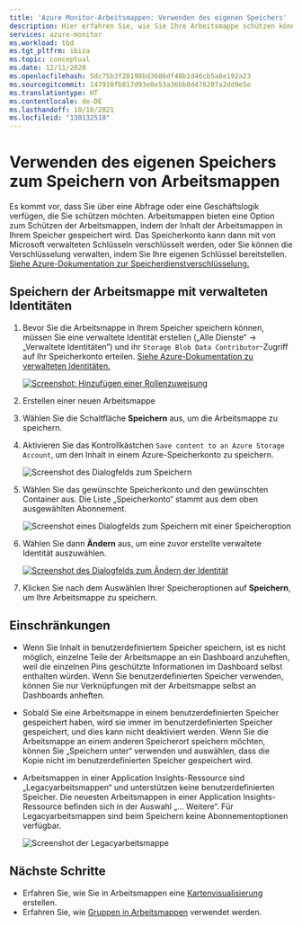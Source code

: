```yaml
---
title: 'Azure Monitor-Arbeitsmappen: Verwenden des eigenen Speichers'
description: Hier erfahren Sie, wie Sie Ihre Arbeitsmappe schützen können, indem Sie den Inhalt der Arbeitsmappe in Ihrem Speicher speichern.
services: azure-monitor
ms.workload: tbd
ms.tgt_pltfrm: ibiza
ms.topic: conceptual
ms.date: 12/11/2020
ms.openlocfilehash: 5dc75b3f28198bd3686df48b1d46cb5a8e192a23
ms.sourcegitcommit: 147910fb817d93e0e53a36bb8d476207a2dd9e5e
ms.translationtype: HT
ms.contentlocale: de-DE
ms.lasthandoff: 10/18/2021
ms.locfileid: "130132510"
---
```

# <a name="bring-your-own-storage-to-save-workbooks"></a>Verwenden des eigenen Speichers zum Speichern von Arbeitsmappen

Es kommt vor, dass Sie über eine Abfrage oder eine Geschäftslogik verfügen, die Sie schützen möchten. Arbeitsmappen bieten eine Option zum Schützen der Arbeitsmappen, indem der Inhalt der Arbeitsmappen in Ihrem Speicher gespeichert wird. Das Speicherkonto kann dann mit von Microsoft verwalteten Schlüsseln verschlüsselt werden, oder Sie können die Verschlüsselung verwalten, indem Sie Ihre eigenen Schlüssel bereitstellen. [Siehe Azure-Dokumentation zur Speicherdienstverschlüsselung.](../../storage/common/storage-service-encryption.md)

## <a name="saving-workbook-with-managed-identities"></a>Speichern der Arbeitsmappe mit verwalteten Identitäten

1. Bevor Sie die Arbeitsmappe in Ihrem Speicher speichern können, müssen Sie eine verwaltete Identität erstellen („Alle Dienste“ -> „Verwaltete Identitäten“) und ihr `Storage Blob Data Contributor`-Zugriff auf Ihr Speicherkonto erteilen. [Siehe Azure-Dokumentation zu verwalteten Identitäten.](../../active-directory/managed-identities-azure-resources/how-to-manage-ua-identity-portal.md)

    [![Screenshot: Hinzufügen einer Rollenzuweisung](./media/workbooks-bring-your-own-storage/add-identity-role-assignment.png)](./media/workbooks-bring-your-own-storage/add-identity-role-assignment.png#lightbox)

2. Erstellen einer neuen Arbeitsmappe
3. Wählen Sie die Schaltfläche **Speichern** aus, um die Arbeitsmappe zu speichern.
4. Aktivieren Sie das Kontrollkästchen `Save content to an Azure Storage Account`, um den Inhalt in einem Azure-Speicherkonto zu speichern.

    ![Screenshot des Dialogfelds zum Speichern](./media/workbooks-bring-your-own-storage/saved-dialog-default.png)

5. Wählen Sie das gewünschte Speicherkonto und den gewünschten Container aus. Die Liste „Speicherkonto“ stammt aus dem oben ausgewählten Abonnement.

    ![Screenshot eines Dialogfelds zum Speichern mit einer Speicheroption](./media/workbooks-bring-your-own-storage/save-dialog-with-storage.png)

6. Wählen Sie dann **Ändern** aus, um eine zuvor erstellte verwaltete Identität auszuwählen.

    [![Screenshot des Dialogfelds zum Ändern der Identität](./media/workbooks-bring-your-own-storage/change-managed-identity.png)](./media/workbooks-bring-your-own-storage/change-managed-identity.png#lightbox)

7. Klicken Sie nach dem Auswählen Ihrer Speicheroptionen auf **Speichern**, um Ihre Arbeitsmappe zu speichern.

## <a name="limitations"></a>Einschränkungen

- Wenn Sie Inhalt in benutzerdefiniertem Speicher speichern, ist es nicht möglich, einzelne Teile der Arbeitsmappe an ein Dashboard anzuheften, weil die einzelnen Pins geschützte Informationen im Dashboard selbst enthalten würden. Wenn Sie benutzerdefinierten Speicher verwenden, können Sie nur Verknüpfungen mit der Arbeitsmappe selbst an Dashboards anheften.
- Sobald Sie eine Arbeitsmappe in einem benutzerdefinierten Speicher gespeichert haben, wird sie immer im benutzerdefinierten Speicher gespeichert, und dies kann nicht deaktiviert werden. Wenn Sie die Arbeitsmappe an einem anderen Speicherort speichern möchten, können Sie „Speichern unter“ verwenden und auswählen, dass die Kopie nicht im benutzerdefinierten Speicher gespeichert wird.
- Arbeitsmappen in einer Application Insights-Ressource sind „Legacyarbeitsmappen“ und unterstützen keine benutzerdefinierten Speicher. Die neuesten Arbeitsmappen in einer Application Insights-Ressource befinden sich in der Auswahl „... Weitere“. Für Legacyarbeitsmappen sind beim Speichern keine Abonnementoptionen verfügbar.

   ![Screenshot der Legacyarbeitsmappe](./media/workbooks-bring-your-own-storage/legacy-workbooks.png)

## <a name="next-steps"></a>Nächste Schritte

- Erfahren Sie, wie Sie in Arbeitsmappen eine [Kartenvisualisierung](workbooks-map-visualizations.md) erstellen.
- Erfahren Sie, wie [Gruppen in Arbeitsmappen](../visualize/workbooks-groups.md) verwendet werden.